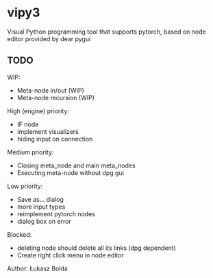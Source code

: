 # vipy3
Visual Python programming tool that supports pytorch, based on node editor provided by dear pygui

TODO
----
WIP:
* Meta-node in/out (WIP)
* Meta-node recursion (WIP)
  
High (engine) priority:
* IF node
* implement visualizers
* hiding input on connection

Medium priority:
* Closing meta_node and main meta_nodes
* Executing meta-node without dpg gui

Low priority:
* Save as... dialog
* more input types
* reimplement pytorch nodes
* dialog box on error

Blocked:
* deleting node should delete all its links (dpg dependent)
* Create right click menu in node editor

Author: Łukasz Bolda